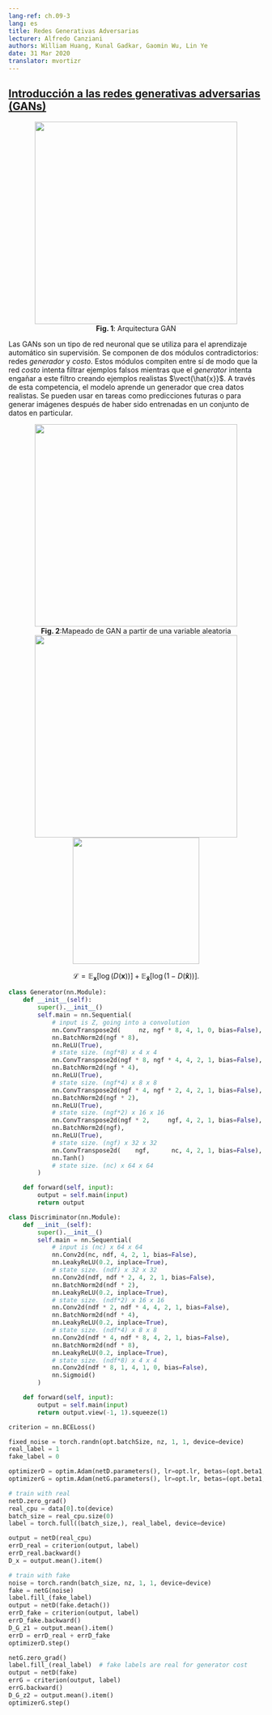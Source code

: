 ```yaml
---
lang-ref: ch.09-3
lang: es
title: Redes Generativas Adversarias
lecturer: Alfredo Canziani
authors: William Huang, Kunal Gadkar, Gaomin Wu, Lin Ye
date: 31 Mar 2020
translator: mvortizr
---
```



<!--## [Introduction to generative adversarial networks (GANs)](https://www.youtube.com/watch?v=xYc11zyZ26M&t=57s)-->
## [Introducción a las redes generativas adversarias (GANs)](https://www.youtube.com/watch?v=xYc11zyZ26M&t=57s)

<center>
<img src="{{site.baseurl}}/images/week09/09-3/GANArchitecture.png" height="400px" /><br>
<!--<b>Fig. 1</b>: GAN Architecture-->
<b>Fig. 1</b>: Arquitectura GAN
</center>

<!--GANs are a type of neural network used for unsupervised machine learning. They are comprised of two adversarial modules: _generator_ and _cost_ networks. These modules compete with each other such that the _cost_ network tries to filter fake examples while the _generator_ tries to trick this filter by creating realistic examples $\vect{\hat{x}}$. Through this competition, the model learns a generator that creates realistic data. They can be used in tasks such as future predictions or for generating images after being trained on a particular dataset.-->
Las GANs son un tipo de red neuronal que se utiliza para el aprendizaje automático sin supervisión. Se componen de dos módulos contradictorios: redes _generador_ y _costo_. Estos módulos compiten entre sí de modo que la red _costo_ intenta filtrar ejemplos falsos mientras que el _generator_ intenta engañar a este filtro creando ejemplos realistas $\vect{\hat{x}}$. A través de esta competencia, el modelo aprende un generador que crea datos realistas. Se pueden usar en tareas como predicciones futuras o para generar imágenes después de haber sido entrenadas en un conjunto de datos en particular.

<center>
<img src="{{site.baseurl}}/images/week09/09-3/GANMapping.png" height="400px" /><br>
<!--<b>Fig. 2</b>: GAN Mapping from Random Variable-->
<b>Fig. 2</b>:Mapeado de GAN a partir de una variable aleatoria
</center>

<!--GANs are examples of energy based models (EBMs). As such, the cost network is trained to produce low costs for inputs closer to the true data distribution denoted by the pink $\vect{x}$ in Fig. 2. Data from other distributions, like the blue $\vect{\hat{x}}$ in Fig. 2, should have high cost. A mean squared error (MSE) loss is typically used to calculate the cost network's performance. It is worth noting that the cost function outputs a positive scalar value within a specified range *i.e.*$\text{cost} : \mathbb{R}^n \rightarrow \mathbb{R}^+ \cup \{0\}$). This is unlike a classic discriminator which uses discrete classification for its outputs.-->

<!--Meanwhile, the generator network ($\text{generator} : \mathcal{Z} \rightarrow \mathbb{R}^n$) is trained to improve its mapping of random variable $\vect{z}$ to realistic generated data $\vect{\hat{x}}$ to trick the cost network. The generator is trained with respect to the cost network's output, trying to minimize the energy of $\vect{\hat{x}}$. We denote this energy as $C(G(\vect{z}))$, where $C(\cdot)$ is the cost network and $G(\cdot)$ is the generator network.-->

<!--The training of the cost network is based on minimizing the MSE loss, while the training of the generator network is through minimizing the cost network, using gradients of $C(\vect{\hat{x}})$ with respect to $\vect{\hat{x}}$.-->

<!--To ensure that high cost is assigned to points outside the data manifold and low cost is assigned to points within it, the loss function for the cost network $\mathcal{L}\_{C}$ is $C(x)+[m-C(G(\vect{z}))]^+$ for some positive margin $m$. Minimizing $\mathcal{L}\_{C}$ requires that $C(\vect{x}) \rightarrow 0$ and $C(G(\vect{z})) \rightarrow m$. The loss for the generator $\mathcal{L}\_{G}$ is simply $C(G(\vect{z}))$, which encourages the generator to ensure that $C(G(\vect{z})) \rightarrow 0$. However, this does create instability as $0 \leftarrow C(G(\vect{z})) \rightarrow m$.-->


<!--## [Difference between GANs and VAEs](https://www.youtube.com/watch?v=xYc11zyZ26M&t=1844s)-->

<center>
<img src="{{site.baseurl}}/images/week09/09-3/GANvsVAEArchitecture.png" height="400px" /><br>
<!--<b>Fig. 3</b>: VAE (left) *vs.* GAN (right) - Architectural design-->
</center>

<!--Compared to Variational Auto-Encoders (VAEs) from week 8, GANs create generators slightly differently. Recall, VAEs map inputs $\vect{x}$ to a latent space $\mathcal{Z}$ with an _encoder_ and then map from $\mathcal{Z}$ back to the data space with a _decoder_ to get $\vect{\hat{x}}$. They then use the reconstruction loss to push $\vect{x}$ and $\vect{\hat{x}}$ to be similar. GANs, on the other hand, train through an adversarial setting with the generator and cost networks competing as described above. These networks are successively trained through backpropagation through gradient based methods. Comparison of this architectural difference can be seen in Fig. 3.-->

<center>
<img src="{{site.baseurl}}/images/week09/09-3/GANvsVAEMapping.jpg" height="250px" /><br>
<!--<b>Fig. 4</b>: VAE (left) *vs.* GAN (right) - Mapping from Random Sample $\vect{z}$-->
</center>

<!--GANs also differ from VAEs through how they produce and use $\vect{z}$. GANs start by sampling $\vect{z}$, similar to the latent space in a VAE. They then use a generative network to map $\vect{z}$ to $\vect{\hat{x}}$. This $\vect{\hat{x}}$ is then sent through a discriminator/cost network to evaluate how "real" it is. One of the main differences from VAE and GAN is that **we do not need to measure a direct relationship (*i.e.* reconstruction loss) between the output of the generative network $\vect{\hat{x}}$ and real data $\vect{x}$.** Instead, we force $\vect{\hat{x}}$ to be similar to $\vect{x}$ by training the generator to produce $\vect{\hat{x}}$ such that the discriminator/cost network produces scores that are similar to those of real data $\vect{x}$, or more "real".-->


<!--## Major pitfalls in GANs-->

<!--While GANs can be powerful for building generators, they have some major pitfalls.-->


<!--### 1. Unstable convergence-->

<!--As the generator improves with training, the discriminator performance gets worse because the discriminator can no longer easily tell the difference between real and fake data. If the generator is perfect, then the manifold of the real and fake data will lie on top of each other and the discriminator will create many misclassifications.-->

<!--This poses a problem for convergence of the GAN: the discriminator feedback gets less meaningful over time. If the GAN continues training past the point when the discriminator is giving completely random feedback, then the generator starts to train on junk feedback and its quality may collapse. [Refer to [training convergence in GANs](https://developers.google.com/machine-learning/gan/training)]-->

<!--As a result of this adversarial nature between the generator and discriminator there is an unstable equilibrium point rather than an equilibrium.-->


<!--###  2. Vanishing gradient-->

<!--Let's consider using the binary cross entropy loss for a GAN:-->

$$
\mathcal{L} = \mathbb{E}_\boldsymbol{x}[\log(D(\boldsymbol{x}))] + \mathbb{E}_\boldsymbol{\hat{x}}[\log(1-D(\boldsymbol{\hat{x}}))] \text{.}
$$

<!--As the discriminator becomes more confident, $D(\vect{x})$ gets closer to $1$ and $D(\vect{\hat{x}})$ gets closer to $0$. This confidence moves the outputs of the cost network into flatter regions where the gradients become more saturated. These flatter regions provide small, vanishing gradients that hinder the generator network's training. Thus, when training a GAN, you want to make sure that the cost gradually increases as you become more confident.-->


<!--### 3. Mode collapse-->

<!--If a generator maps all $\vect{z}$'s from the sampler to a **single** $\vect{\hat{x}}$ that can fool the discriminator, then the generator will produce **only** that $\vect{\hat{x}}$. Eventually, the discriminator will learn to detect *specifically* this fake input. As a result, the generator simply finds the next most plausible $\vect{\hat{x}}$ and the cycle continues. Consequently, the discriminator gets trapped in local minima while cycling through fake $\vect{\hat{x}}$'s. A possible solution to this issue is to enforce some penalty to the generator for always giving the same output given different inputs.-->


<!--## [Deep Convolutional Generative Adversarial Network (DCGAN) source code](https://www.youtube.com/watch?v=xYc11zyZ26M&t=2911s)-->

<!--The source code of the example can be found [here](https://github.com/pytorch/examples/blob/master/dcgan/main.py).-->


<!--### Generator-->

<!--
1. The generator upsamples the input using several `nn.ConvTranspose2d` modules separated with `nn.BatchNorm2d` and `nn.ReLU`.
2. At the end of the sequential, the network uses `nn.Tanh()` to squash outputs to $(-1,1)$.
3. The input random vector has size $nz$. The output has size $nc \times 64 \times 64$, where $nc$ is the number of channels.
-->

```python
class Generator(nn.Module):
    def __init__(self):
        super().__init__()
        self.main = nn.Sequential(
            # input is Z, going into a convolution
            nn.ConvTranspose2d(     nz, ngf * 8, 4, 1, 0, bias=False),
            nn.BatchNorm2d(ngf * 8),
            nn.ReLU(True),
            # state size. (ngf*8) x 4 x 4
            nn.ConvTranspose2d(ngf * 8, ngf * 4, 4, 2, 1, bias=False),
            nn.BatchNorm2d(ngf * 4),
            nn.ReLU(True),
            # state size. (ngf*4) x 8 x 8
            nn.ConvTranspose2d(ngf * 4, ngf * 2, 4, 2, 1, bias=False),
            nn.BatchNorm2d(ngf * 2),
            nn.ReLU(True),
            # state size. (ngf*2) x 16 x 16
            nn.ConvTranspose2d(ngf * 2,     ngf, 4, 2, 1, bias=False),
            nn.BatchNorm2d(ngf),
            nn.ReLU(True),
            # state size. (ngf) x 32 x 32
            nn.ConvTranspose2d(    ngf,      nc, 4, 2, 1, bias=False),
            nn.Tanh()
            # state size. (nc) x 64 x 64
        )

    def forward(self, input):
        output = self.main(input)
        return output
```

<!--
### Discriminator

1. It is important to use `nn.LeakyReLU` as the activation function to avoid killing the gradients in negative regions. Without these gradients, the generator will not receive updates.
2. At the end of the sequential, the discriminator uses `nn.Sigmoid()` to classify the input.
-->

```python
class Discriminator(nn.Module):
    def __init__(self):
        super().__init__()
        self.main = nn.Sequential(
            # input is (nc) x 64 x 64
            nn.Conv2d(nc, ndf, 4, 2, 1, bias=False),
            nn.LeakyReLU(0.2, inplace=True),
            # state size. (ndf) x 32 x 32
            nn.Conv2d(ndf, ndf * 2, 4, 2, 1, bias=False),
            nn.BatchNorm2d(ndf * 2),
            nn.LeakyReLU(0.2, inplace=True),
            # state size. (ndf*2) x 16 x 16
            nn.Conv2d(ndf * 2, ndf * 4, 4, 2, 1, bias=False),
            nn.BatchNorm2d(ndf * 4),
            nn.LeakyReLU(0.2, inplace=True),
            # state size. (ndf*4) x 8 x 8
            nn.Conv2d(ndf * 4, ndf * 8, 4, 2, 1, bias=False),
            nn.BatchNorm2d(ndf * 8),
            nn.LeakyReLU(0.2, inplace=True),
            # state size. (ndf*8) x 4 x 4
            nn.Conv2d(ndf * 8, 1, 4, 1, 0, bias=False),
            nn.Sigmoid()
        )

    def forward(self, input):
        output = self.main(input)
        return output.view(-1, 1).squeeze(1)
```

<!--These two classes are initialized as `netG` and `netD`.-->


<!--### Loss function for GAN-->

<!--We use Binary Cross Entropy (BCE) between target and output.-->

```python
criterion = nn.BCELoss()
```


<!--### Setup-->

<!--We set up `fixed_noise` of size `opt.batchSize` and length of random vector `nz`. We also create labels for real data and generated (fake) data called `real_label` and `fake_label`, respectively.-->

```python
fixed_noise = torch.randn(opt.batchSize, nz, 1, 1, device=device)
real_label = 1
fake_label = 0
```

<!--Then we set up optimizers for discriminator and generator networks.-->

```python
optimizerD = optim.Adam(netD.parameters(), lr=opt.lr, betas=(opt.beta1, 0.999))
optimizerG = optim.Adam(netG.parameters(), lr=opt.lr, betas=(opt.beta1, 0.999))
```


<!--### Training-->

<!--Each epoch of training is divided into two steps.-->

<!--**Step 1** is to update the discriminator network. This is done in two parts. First, we feed the discriminator real data coming from `dataloaders`, compute the loss between the output and `real_label`, and then accumulate gradients with backpropagation. Second, we feed the discriminator data generated by the generator network using the `fixed_noise`, compute the loss between the output and `fake_label`, and then accumulate the gradient. Finally, we use the accumulated gradients to update the parameters for the discriminator network.-->

<!--Note that we detach the fake data to stop gradients from propagating to the generator while we train the discriminator.-->

<!--Also note that we only need to call `zero_grad()` once in the beginning to clear the gradients so the gradients from both the real and fake data can be used for the update. The two `.backward()` calls accumulate these gradients. We finally only need one call of `optimizerD.step()` to update the parameters.-->

```python
# train with real
netD.zero_grad()
real_cpu = data[0].to(device)
batch_size = real_cpu.size(0)
label = torch.full((batch_size,), real_label, device=device)

output = netD(real_cpu)
errD_real = criterion(output, label)
errD_real.backward()
D_x = output.mean().item()

# train with fake
noise = torch.randn(batch_size, nz, 1, 1, device=device)
fake = netG(noise)
label.fill_(fake_label)
output = netD(fake.detach())
errD_fake = criterion(output, label)
errD_fake.backward()
D_G_z1 = output.mean().item()
errD = errD_real + errD_fake
optimizerD.step()
```

<!--**Step 2** is to update the Generator network. This time, we feed the discriminator the fake data, but compute the loss with the `real_label`! The purpose of doing this is to train the generator to make realistic $\vect{\hat{x}}$'s.-->

```python
netG.zero_grad()
label.fill_(real_label)  # fake labels are real for generator cost
output = netD(fake)
errG = criterion(output, label)
errG.backward()
D_G_z2 = output.mean().item()
optimizerG.step()
```

